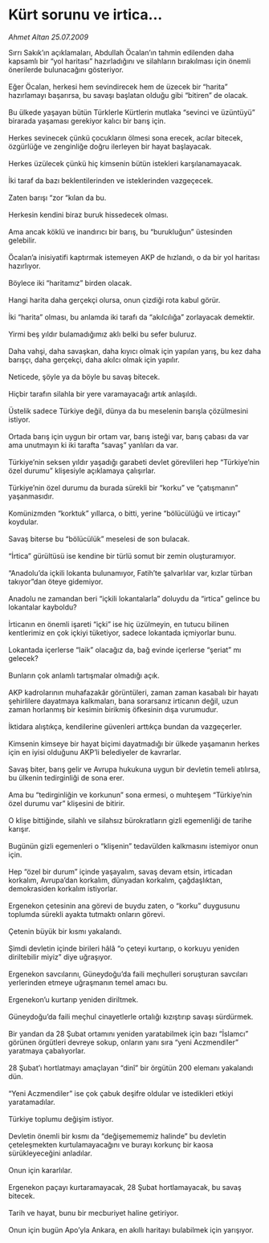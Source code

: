 # Kürt sorunu ve irtica...

*Ahmet Altan 25.07.2009*

<div class="taraf_structure_2col_1zq">
<div class="margen_n">



 <p>Sırrı Sakık’ın açıklamaları, Abdullah Öcalan’ın tahmin edilenden daha kapsamlı bir “yol haritası” hazırladığını ve silahların bırakılması için önemli önerilerde bulunacağını gösteriyor. <br/><br/>Eğer Öcalan, herkesi hem sevindirecek hem de üzecek bir “harita” hazırlamayı başarırsa, bu savaşı başlatan olduğu gibi “bitiren” de olacak. <br/><br/>Bu ülkede yaşayan bütün Türklerle Kürtlerin mutlaka “sevinci ve üzüntüyü” birarada yaşaması gerekiyor kalıcı bir barış için. <br/><br/>Herkes sevinecek çünkü çocukların ölmesi sona erecek, acılar bitecek, özgürlüğe ve zenginliğe doğru ilerleyen bir hayat başlayacak. <br/><br/>Herkes üzülecek çünkü hiç kimsenin bütün istekleri karşılanamayacak. <br/><br/>İki taraf da bazı beklentilerinden ve isteklerinden vazgeçecek. <br/><br/>Zaten barışı “zor “kılan da bu. <br/><br/>Herkesin kendini biraz buruk hissedecek olması. <br/><br/>Ama ancak köklü ve inandırıcı bir barış, bu “burukluğun” üstesinden gelebilir. <br/><br/>Öcalan’a inisiyatifi kaptırmak istemeyen AKP de hızlandı, o da bir yol haritası hazırlıyor.<br/><br/>Böylece iki “haritamız” birden olacak. <br/><br/>Hangi harita daha gerçekçi olursa, onun çizdiği rota kabul görür. <br/><br/>İki “harita” olması, bu anlamda iki tarafı da “akılcılığa” zorlayacak demektir. <br/><br/>Yirmi beş yıldır bulamadığımız aklı belki bu sefer buluruz. <br/><br/>Daha vahşi, daha savaşkan, daha kıyıcı olmak için yapılan yarış, bu kez daha barışçı, daha gerçekçi, daha akılcı olmak için yapılır. <br/><br/>Neticede, şöyle ya da böyle bu savaş bitecek. <br/><br/>Hiçbir tarafın silahla bir yere varamayacağı artık anlaşıldı. <br/><br/>Üstelik sadece Türkiye değil, dünya da bu meselenin barışla çözülmesini istiyor. <br/><br/>Ortada barış için uygun bir ortam var, barış isteği var, barış çabası da var ama unutmayın ki iki tarafta “savaş” yanlıları da var. <br/><br/>Türkiye’nin seksen yıldır yaşadığı garabeti devlet görevlileri hep “Türkiye’nin özel durumu” klişesiyle açıklamaya çalışırlar. <br/><br/>Türkiye’nin özel durumu da burada sürekli bir “korku” ve “çatışmanın” yaşanmasıdır. <br/><br/>Komünizmden “korktuk” yıllarca, o bitti, yerine “bölücülüğü ve irticayı” koydular. <br/><br/>Savaş biterse bu “bölücülük” meselesi de son bulacak. <br/><br/>“İrtica” gürültüsü ise kendine bir türlü somut bir zemin oluşturamıyor. <br/><br/>“Anadolu’da içkili lokanta bulunamıyor, Fatih’te şalvarlılar var, kızlar türban takıyor”dan öteye gidemiyor. <br/><br/>Anadolu ne zamandan beri “içkili lokantalarla” doluydu da “irtica” gelince bu lokantalar kayboldu? <br/><br/>İrticanın en önemli işareti “içki” ise hiç üzülmeyin, en tutucu bilinen kentlerimiz en çok içkiyi tüketiyor, sadece lokantada içmiyorlar bunu. <br/><br/>Lokantada içerlerse “laik” olacağız da, bağ evinde içerlerse “şeriat” mı gelecek? <br/><br/>Bunların çok anlamlı tartışmalar olmadığı açık. <br/><br/>AKP kadrolarının muhafazakâr görüntüleri, zaman zaman kasabalı bir hayatı şehirlilere dayatmaya kalkmaları, bana sorarsanız irticanın değil, uzun zaman horlanmış bir kesimin birikmiş öfkesinin dışa vurumudur. <br/><br/>İktidara alıştıkça, kendilerine güvenleri arttıkça bundan da vazgeçerler. <br/><br/>Kimsenin kimseye bir hayat biçimi dayatmadığı bir ülkede yaşamanın herkes için en iyisi olduğunu AKP’li belediyeler de kavrarlar. <br/><br/>Savaş biter, barış gelir ve Avrupa hukukuna uygun bir devletin temeli atılırsa, bu ülkenin tedirginliği de sona erer. <br/><br/>Ama bu “tedirginliğin ve korkunun” sona ermesi, o muhteşem “Türkiye’nin özel durumu var” klişesini de bitirir. <br/><br/>O klişe bittiğinde, silahlı ve silahsız bürokratların gizli egemenliği de tarihe karışır. <br/><br/>Bugünün gizli egemenleri o “klişenin” tedavülden kalkmasını istemiyor onun için. <br/><br/>Hep “özel bir durum” içinde yaşayalım, savaş devam etsin, irticadan korkalım, Avrupa’dan korkalım, dünyadan korkalım, çağdaşlıktan, demokrasiden korkalım istiyorlar. <br/><br/>Ergenekon çetesinin ana görevi de buydu zaten, o “korku” duygusunu toplumda sürekli ayakta tutmaktı onların görevi. <br/><br/>Çetenin büyük bir kısmı yakalandı. <br/><br/>Şimdi devletin içinde birileri hâlâ “o çeteyi kurtarıp, o korkuyu yeniden diriltebilir miyiz” diye uğraşıyor. <br/><br/>Ergenekon savcılarını, Güneydoğu’da faili meçhulleri soruşturan savcıları yerlerinden etmeye uğraşmanın temel amacı bu. <br/><br/>Ergenekon’u kurtarıp yeniden diriltmek. <br/><br/>Güneydoğu’da faili meçhul cinayetlerle ortalığı kızıştırıp savaşı sürdürmek. <br/><br/>Bir yandan da 28 Şubat ortamını yeniden yaratabilmek için bazı “İslamcı” görünen örgütleri devreye sokup, onların yanı sıra “yeni Aczmendiler” yaratmaya çabalıyorlar. <br/><br/>28 Şubat’ı hortlatmayı amaçlayan “dinî” bir örgütün 200 elemanı yakalandı dün. <br/><br/>“Yeni Aczmendiler” ise çok çabuk deşifre oldular ve istedikleri etkiyi yaratamadılar. <br/><br/>Türkiye toplumu değişim istiyor. <br/><br/>Devletin önemli bir kısmı da “değişemememiz halinde” bu devletin çeteleşmekten kurtulamayacağını ve burayı korkunç bir kaosa sürükleyeceğini anladılar. <br/><br/>Onun için kararlılar. <br/><br/>Ergenekon paçayı kurtaramayacak, 28 Şubat hortlamayacak, bu savaş bitecek. <br/><br/>Tarih ve hayat, bunu bir mecburiyet haline getiriyor. <br/><br/>Onun için bugün Apo’yla Ankara, en akıllı haritayı bulabilmek için yarışıyor.</p>
<br/>
<br/>
<br/>



<br/>


<div id="taraf_not">
</div>

</div>


</div>

